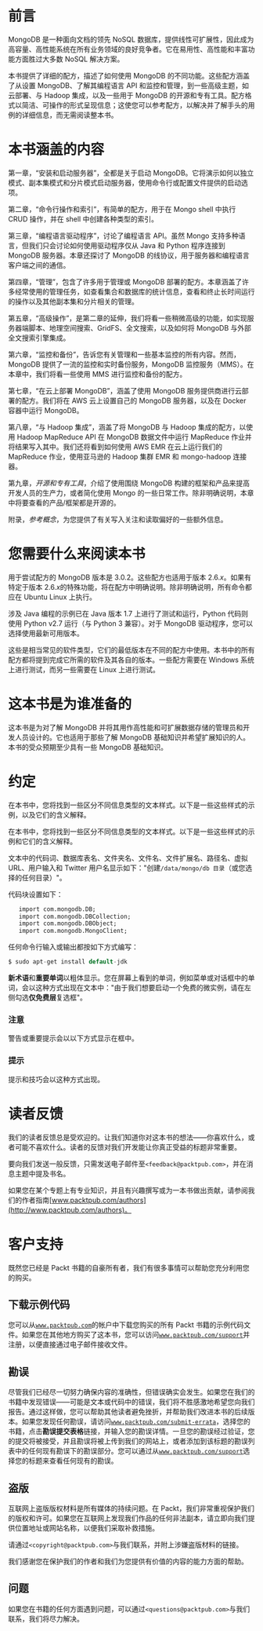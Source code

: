 # 前言

MongoDB 是一种面向文档的领先 NoSQL 数据库，提供线性可扩展性，因此成为高容量、高性能系统在所有业务领域的良好竞争者。它在易用性、高性能和丰富功能方面胜过大多数 NoSQL 解决方案。

本书提供了详细的配方，描述了如何使用 MongoDB 的不同功能。这些配方涵盖了从设置 MongoDB、了解其编程语言 API 和监控和管理，到一些高级主题，如云部署、与 Hadoop 集成，以及一些用于 MongoDB 的开源和专有工具。配方格式以简洁、可操作的形式呈现信息；这使您可以参考配方，以解决并了解手头的用例的详细信息，而无需阅读整本书。

# 本书涵盖的内容

第一章，“安装和启动服务器”，全都是关于启动 MongoDB。它将演示如何以独立模式、副本集模式和分片模式启动服务器，使用命令行或配置文件提供的启动选项。

第二章，“命令行操作和索引”，有简单的配方，用于在 Mongo shell 中执行 CRUD 操作，并在 shell 中创建各种类型的索引。

第三章，“编程语言驱动程序”，讨论了编程语言 API。虽然 Mongo 支持多种语言，但我们只会讨论如何使用驱动程序仅从 Java 和 Python 程序连接到 MongoDB 服务器。本章还探讨了 MongoDB 的线协议，用于服务器和编程语言客户端之间的通信。

第四章，“管理”，包含了许多用于管理或 MongoDB 部署的配方。本章涵盖了许多经常使用的管理任务，如查看集合和数据库的统计信息，查看和终止长时间运行的操作以及其他副本集和分片相关的管理。

第五章，“高级操作”，是第二章的延伸，我们将看一些稍微高级的功能，如实现服务器端脚本、地理空间搜索、GridFS、全文搜索，以及如何将 MongoDB 与外部全文搜索引擎集成。

第六章，“监控和备份”，告诉您有关管理和一些基本监控的所有内容。然而，MongoDB 提供了一流的监控和实时备份服务，MongoDB 监控服务（MMS）。在本章中，我们将看一些使用 MMS 进行监控和备份的配方。

第七章，“在云上部署 MongoDB”，涵盖了使用 MongoDB 服务提供商进行云部署的配方。我们将在 AWS 云上设置自己的 MongoDB 服务器，以及在 Docker 容器中运行 MongoDB。

第八章，“与 Hadoop 集成”，涵盖了将 MongoDB 与 Hadoop 集成的配方，以使用 Hadoop MapReduce API 在 MongoDB 数据文件中运行 MapReduce 作业并将结果写入其中。我们还将看到如何使用 AWS EMR 在云上运行我们的 MapReduce 作业，使用亚马逊的 Hadoop 集群 EMR 和 mongo-hadoop 连接器。

第九章，*开源和专有工具*，介绍了使用围绕 MongoDB 构建的框架和产品来提高开发人员的生产力，或者简化使用 Mongo 的一些日常工作。除非明确说明，本章中将要查看的产品/框架都是开源的。

附录，*参考概念*，为您提供了有关写入关注和读取偏好的一些额外信息。

# 您需要什么来阅读本书

用于尝试配方的 MongoDB 版本是 3.0.2。这些配方也适用于版本 2.6.*x*。如果有特定于版本 2.6.*x*的特殊功能，将在配方中明确说明。除非明确说明，所有命令都应在 Ubuntu Linux 上执行。

涉及 Java 编程的示例已在 Java 版本 1.7 上进行了测试和运行，Python 代码则使用 Python v2.7 运行（与 Python 3 兼容）。对于 MongoDB 驱动程序，您可以选择使用最新可用版本。

这些是相当常见的软件类型，它们的最低版本在不同的配方中使用。本书中的所有配方都将提到完成它所需的软件及其各自的版本。一些配方需要在 Windows 系统上进行测试，而另一些需要在 Linux 上进行测试。

# 这本书是为谁准备的

这本书是为对了解 MongoDB 并将其用作高性能和可扩展数据存储的管理员和开发人员设计的。它也适用于那些了解 MongoDB 基础知识并希望扩展知识的人。本书的受众预期至少具有一些 MongoDB 基础知识。

# 约定

在本书中，您将找到一些区分不同信息类型的文本样式。以下是一些这些样式的示例，以及它们的含义解释。

在本书中，您将找到一些区分不同信息类型的文本样式。以下是一些这些样式的示例和它们的含义解释。

文本中的代码词、数据库表名、文件夹名、文件名、文件扩展名、路径名、虚拟 URL、用户输入和 Twitter 用户名显示如下："创建`/data/mongo/db 目录`（或您选择的任何目录）"。

代码块设置如下：

```sql
   import com.mongodb.DB;
   import com.mongodb.DBCollection;
   import com.mongodb.DBObject;
   import com.mongodb.MongoClient;
```

任何命令行输入或输出都按如下方式编写：

```sql
$ sudo apt-get install default-jdk

```

**新术语**和**重要单词**以粗体显示。您在屏幕上看到的单词，例如菜单或对话框中的单词，会以这种方式出现在文本中："由于我们想要启动一个免费的微实例，请在左侧勾选**仅免费层**复选框"。

### 注意

警告或重要提示会以以下方式显示在框中。

### 提示

提示和技巧会以这种方式出现。

# 读者反馈

我们的读者反馈总是受欢迎的。让我们知道你对这本书的想法——你喜欢什么，或者可能不喜欢什么。读者的反馈对我们开发能让你真正受益的标题非常重要。

要向我们发送一般反馈，只需发送电子邮件至`<feedback@packtpub.com>`，并在消息主题中提及书名。

如果您在某个专题上有专业知识，并且有兴趣撰写或为一本书做出贡献，请参阅我们的作者指南[www.packtpub.com/authors](http://www.packtpub.com/authors)。

# 客户支持

既然您已经是 Packt 书籍的自豪所有者，我们有很多事情可以帮助您充分利用您的购买。

## 下载示例代码

您可以从[`www.packtpub.com`](http://www.packtpub.com)的帐户中下载您购买的所有 Packt 书籍的示例代码文件。如果您在其他地方购买了这本书，您可以访问[`www.packtpub.com/support`](http://www.packtpub.com/support)并注册，以便直接通过电子邮件接收文件。

## 勘误

尽管我们已经尽一切努力确保内容的准确性，但错误确实会发生。如果您在我们的书籍中发现错误——可能是文本或代码中的错误，我们将不胜感激地希望您向我们报告。通过这样做，您可以帮助其他读者避免挫折，并帮助我们改进本书的后续版本。如果您发现任何勘误，请访问[`www.packtpub.com/submit-errata`](http://www.packtpub.com/submit-errata)，选择您的书籍，点击**勘误提交表格**链接，并输入您的勘误详情。一旦您的勘误经过验证，您的提交将被接受，并且勘误将被上传到我们的网站上，或者添加到该标题的勘误列表中的任何现有勘误下的勘误部分。您可以通过从[`www.packtpub.com/support`](http://www.packtpub.com/support)选择您的标题来查看任何现有的勘误。

## 盗版

互联网上盗版版权材料是所有媒体的持续问题。在 Packt，我们非常重视保护我们的版权和许可。如果您在互联网上发现我们作品的任何非法副本，请立即向我们提供位置地址或网站名称，以便我们采取补救措施。

请通过`<copyright@packtpub.com>`与我们联系，并附上涉嫌盗版材料的链接。

我们感谢您在保护我们的作者和我们为您提供有价值的内容的能力方面的帮助。

## 问题

如果您在书籍的任何方面遇到问题，可以通过`<questions@packtpub.com>`与我们联系，我们将尽力解决。
